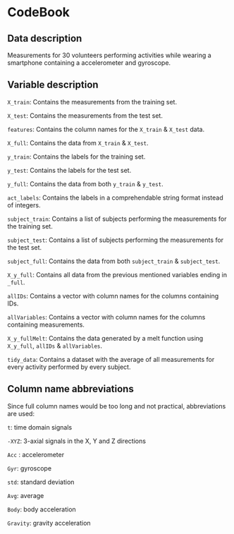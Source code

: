 CodeBook
========

Data description
----------------

Measurements for 30 volunteers performing activities while wearing a smartphone containing a accelerometer and gyroscope.

Variable description
--------------------

`X_train`: Contains the measurements from the training set.

`X_test`: Contains the measurements from the test set.

`features`: Contains the column names for the `X_train` & `X_test` data.

`X_full`: Contains the data from `X_train` & `X_test`.

`y_train`: Contains the labels for the training set.

`y_test`: Contains the labels for the test set.

`y_full`: Contains the data from both `y_train` & `y_test`.

`act_labels`: Contains the labels in a comprehendable string format instead of integers.

`subject_train`: Contains a list of subjects performing the measurements for the training set.

`subject_test`: Contains a list of subjects performing the measurements for the test set.

`subject_full`: Contains the data from both `subject_train` & `subject_test`.

`X_y_full`: Contains all data from the previous mentioned variables ending in `_full`.

`allIDs`: Contains a vector with column names for the columns containing IDs.

`allVariables`: Contains a vector with column names for the columns containing measurements.

`X_y_fullMelt`: Contains the data generated by a melt function using `X_y_full`, `allIDs` & `allVariables`.

`tidy_data`: Contains a dataset with the average of all measurements for every activity performed by every subject.

Column name abbreviations
-------------------------

Since full column names would be too long and not practical, abbreviations are used:

`t`: time domain signals

`-XYZ`: 3-axial signals in the X, Y and Z directions

`Acc` : accelerometer

`Gyr`: gyroscope

`std`: standard deviation

`Avg`: average

`Body`: body acceleration

`Gravity`: gravity acceleration
